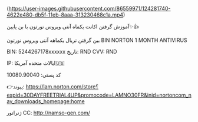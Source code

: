 (https://user-images.githubusercontent.com/86559971/124281740-4622e480-db5f-11eb-8aaa-313230468c1a.mp4)

آموزش گرفتن اکانت یکماه آنتی ویروس نورتون با بن پایین✨👍

بین گرفتن تریال یکماهه آنتی ویروس نورتون
BIN NORTON 1 MONTH ANTIVIRUS

BIN: 5244267178xxxxxx
تاریخ: RND
CVV: RND

IP: ایالات متحده آمریکا🇺🇸

کد پستی: 10080.90040

👉پیوند: https://lam.norton.com/store؟expid=30DAYFREETRIAL4UP&promocode=LAMNO30FR&inid=nortoncom_nav_downloads_homepage:home

ژنراتور CC: http://namso-gen.com/
